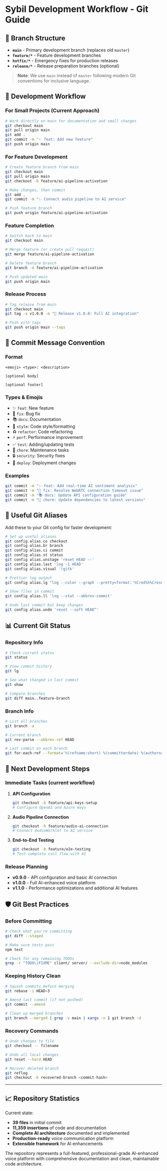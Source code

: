 # Sybil Development Workflow - Git Guide

## 🌳 Branch Structure

- **`main`** - Primary development branch (replaces old `master`)
- **`feature/*`** - Feature development branches  
- **`hotfix/*`** - Emergency fixes for production releases
- **`release/*`** - Release preparation branches (optional)

> **Note**: We use `main` instead of `master` following modern Git conventions for inclusive language.

## 🔄 Development Workflow

### For Small Projects (Current Approach)
```bash
# Work directly on main for documentation and small changes
git checkout main
git pull origin main
git add .
git commit -m "✨ feat: Add new feature"
git push origin main
```

### For Feature Development
```bash
# Create feature branch from main
git checkout main
git pull origin main
git checkout -b feature/ai-pipeline-activation

# Make changes, then commit
git add .
git commit -m "✨ Connect audio pipeline to AI service"

# Push feature branch
git push origin feature/ai-pipeline-activation
```

### Feature Completion
```bash
# Switch back to main
git checkout main

# Merge feature (or create pull request)
git merge feature/ai-pipeline-activation

# Delete feature branch
git branch -d feature/ai-pipeline-activation

# Push updated main
git push origin main
```

### Release Process
```bash
# Tag release from main
git checkout main
git tag -a v1.0.0 -m "🚀 Release v1.0.0: Full AI integration"

# Push with tags
git push origin main --tags
```

## 📝 Commit Message Convention

### Format
```
<emoji> <type>: <description>

[optional body]

[optional footer]
```

### Types & Emojis
- ✨ `feat`: New feature
- 🐛 `fix`: Bug fix
- 📚 `docs`: Documentation
- 🎨 `style`: Code style/formatting
- ♻️ `refactor`: Code refactoring
- ⚡ `perf`: Performance improvement
- ✅ `test`: Adding/updating tests
- 🔧 `chore`: Maintenance tasks
- 🔒 `security`: Security fixes
- 🚀 `deploy`: Deployment changes

### Examples
```bash
git commit -m "✨ feat: Add real-time AI sentiment analysis"
git commit -m "🐛 fix: Resolve WebRTC connection timeout issue"
git commit -m "📚 docs: Update API configuration guide"
git commit -m "🔧 chore: Update dependencies to latest versions"
```

## 🚀 Useful Git Aliases

Add these to your Git config for faster development:

```bash
# Set up useful aliases
git config alias.co checkout
git config alias.br branch
git config alias.ci commit
git config alias.st status
git config alias.unstage 'reset HEAD --'
git config alias.last 'log -1 HEAD'
git config alias.visual '!gitk'

# Prettier log output
git config alias.lg "log --color --graph --pretty=format:'%Cred%h%Creset -%C(yellow)%d%Creset %s %Cgreen(%cr) %C(bold blue)<%an>%Creset' --abbrev-commit"

# Show files in commit
git config alias.ll 'log --stat --abbrev-commit'

# Undo last commit but keep changes
git config alias.undo 'reset --soft HEAD^'
```

## 📊 Current Git Status

### Repository Info
```bash
# Check current status
git status

# View commit history
git lg

# See what changed in last commit
git show

# Compare branches
git diff main..feature-branch
```

### Branch Info
```bash
# List all branches
git branch -a

# Current branch
git rev-parse --abbrev-ref HEAD

# Last commit on each branch
git for-each-ref --format='%(refname:short) %(committerdate) %(authorname)' --sort=committerdate
```

## 🔄 Next Development Steps

### Immediate Tasks (current workflow)
1. **API Configuration**
   ```bash
   git checkout -b feature/api-keys-setup
   # Configure OpenAI and Azure keys
   ```

2. **Audio Pipeline Connection**
   ```bash
   git checkout -b feature/audio-ai-connection
   # Connect AudioWorklet to AI service
   ```

3. **End-to-End Testing**
   ```bash
   git checkout -b feature/e2e-testing
   # Test complete call flow with AI
   ```

### Release Planning
- **v0.9.0** - API configuration and basic AI connection
- **v1.0.0** - Full AI-enhanced voice platform
- **v1.1.0** - Performance optimizations and additional AI features

## 🛡️ Git Best Practices

### Before Committing
```bash
# Check what you're committing
git diff --staged

# Make sure tests pass
npm test

# Check for any remaining TODOs
grep -r "TODO\|FIXME" client/ server/ --exclude-dir=node_modules
```

### Keeping History Clean
```bash
# Squash commits before merging
git rebase -i HEAD~3

# Amend last commit (if not pushed)
git commit --amend

# Clean up merged branches
git branch --merged | grep -v main | xargs -n 1 git branch -d
```

### Recovery Commands
```bash
# Undo changes to file
git checkout -- filename

# Undo all local changes
git reset --hard HEAD

# Recover deleted branch
git reflog
git checkout -b recovered-branch <commit-hash>
```

---

## 📈 Repository Statistics

Current state:
- **39 files** in initial commit
- **11,359 insertions** of code and documentation
- **Complete AI architecture** documented and implemented
- **Production-ready** voice communication platform
- **Extensible framework** for AI enhancements

The repository represents a full-featured, professional-grade AI-enhanced voice platform with comprehensive documentation and clean, maintainable code architecture.
